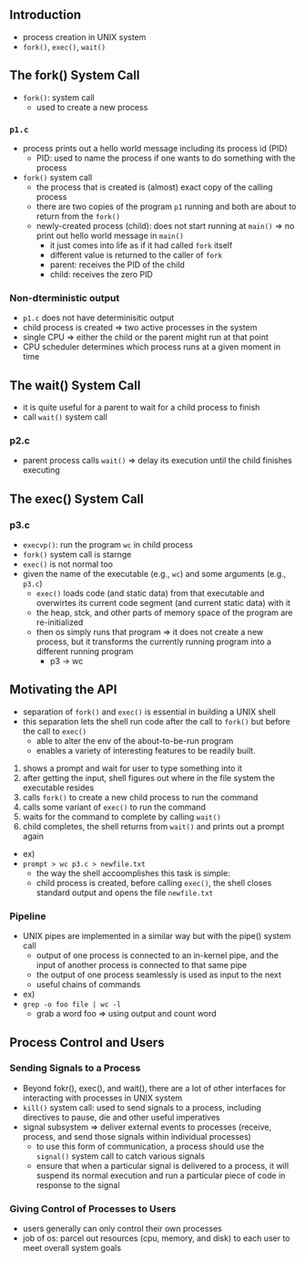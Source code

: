## Introduction

- process creation in UNIX system
- `fork()`, `exec()`, `wait()`

## The fork() System Call

- `fork()`: system call
  - used to create a new process

### `p1.c`

- process prints out a hello world message including its process id (PID)
  - PID: used to name the process if one wants to do something with the process
- `fork()` system call
  - the process that is created is (almost) exact copy of the calling process
  - there are two copies of the program `p1` running and both are about to return from the `fork()`
  - newly-created process (child): does not start running at `main()` => no print out hello world message in `main()`
    - it just comes into life as if it had called `fork` itself
    - different value is returned to the caller of `fork`
    - parent: receives the PID of the child
    - child: receives the zero PID

### Non-dterministic output

- `p1.c` does not have determinisitic output
- child process is created => two active processes in the system
- single CPU => either the child or the parent might run at that point
- CPU scheduler determines which process runs at a given moment in time

## The wait() System Call

- it is quite useful for a parent to wait for a child process to finish
- call `wait()` system call

### p2.c

- parent process calls `wait()` => delay its execution until the child finishes executing

## The exec() System Call

### p3.c

- `execvp()`: run the program `wc` in child process
- `fork()` system call is starnge
- `exec()` is not normal too
- given the name of the executable (e.g., `wc`) and some arguments (e.g., `p3.c`)
  - `exec()` loads code (and static data) from that executable and overwirtes its current code segment (and current static data) with it
  - the heap, stck, and other parts of memory space of the program are re-initialized
  - then os simply runs that program => it does not create a new process, but it transforms the currently running program into a different running program
    - p3 -> wc

## Motivating the API

- separation of `fork()` and `exec()` is essential in building a UNIX shell
- this separation lets the shell run code after the call to `fork()` but before the call to `exec()`
  - able to alter the env of the about-to-be-run program
  - enables a variety of interesting features to be readily built.

1. shows a prompt and wait for user to type something into it
2. after getting the input, shell figures out where in the file system the executable resides
3. calls `fork()` to create a new child process to run the command
4. calls some variant of `exec()` to run the command
5. waits for the command to complete by calling `wait()`
6. child completes, the shell returns from `wait()` and prints out a prompt again

- ex)
- `prompt > wc p3.c > newfile.txt`
  - the way the shell accoomplishes this task is simple:
  - child process is created, before calling `exec()`, the shell closes standard output and opens the file `newfile.txt`

### Pipeline

- UNIX pipes are implemented in a similar way but with the pipe() system call
  - output of one process is connected to an in-kernel pipe, and the input of another process is connected to that same pipe
  - the output of one process seamlessly is used as input to the next
  - useful chains of commands
- ex)
- `grep -o foo file | wc -l`
  - grab a word foo => using output and count word

## Process Control and Users

### Sending Signals to a Process

- Beyond fokr(), exec(), and wait(), there are a lot of other interfaces for interacting with processes in UNIX system
- `kill()` system call: used to send signals to a process, including directives to pause, die and other useful imperatives
- signal subsystem => deliver external events to processes (receive, process, and send those signals within individual processes)
  - to use this form of communication, a process should use the `signal()` system call to catch various signals
  - ensure that when a particular signal is delivered to a process, it will suspend its normal execution and run a particular piece of code in response to the signal

### Giving Control of Processes to Users

- users generally can only control their own processes
- job of os: parcel out resources (cpu, memory, and disk) to each user to meet overall system goals
